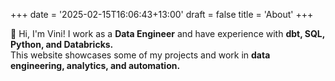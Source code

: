 +++
date = '2025-02-15T16:06:43+13:00'
draft = false
title = 'About'
+++


👋 Hi, I'm Vini! I work as a **Data Engineer** and have experience with **dbt, SQL, Python, and Databricks.**  
This website showcases some of my projects and work in **data engineering, analytics, and automation.**
